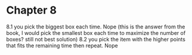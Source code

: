 # Chapter 8

8.1
you pick the biggest box each time. Nope (this is the answer from the book, I would pick the smallest box each time to maximize the number of boxes? still not best solution)
8.2
you pick the item with the higher points that fits the remaining time
then repeat. Nope
